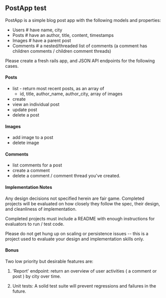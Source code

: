 ## PostApp test

PostApp is a simple blog post app with the following models and properties:

- Users # have name, city
- Posts # have an author, title, content, timestamps
- Images # have a parent post
- Comments # a nested/threaded list of comments (a comment has children comments / children comment threads)

Please create a fresh rails app, and JSON API endpoints for the following cases.

#### Posts

- list - return most recent posts, as an array of 
  - id, title, author_name, author_city, array of images
- create
- view an individual post
- update post
- delete a post

#### Images

- add image to a post
- delete image

#### Comments

- list comments for a post
- create a comment
- delete a comment / comment thread you've created.

#### Implementation Notes

Any design decisions not specified herein are fair game. Completed projects will be evaluated on how closely they follow the spec, their design, and cleanliness of implementation.

Completed projects must include a README with enough instructions for evaluators to run / test code.

Please do not get hung up on scaling or persistence issues -- this is a project used to evaluate your design and implementation skills only.

#### Bonus

Two low priority but desirable features are:

1. 'Report' endpoint: return an overview of user activities ( a comment or post ) by city over time. 

2. Unit tests: A solid test suite will prevent regressions and failures in the future.